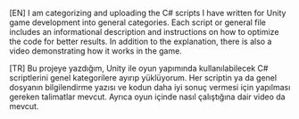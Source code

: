 [EN]
I am categorizing and uploading the C# scripts I have written for Unity game development into general categories. 
Each script or general file includes an informational description and instructions on how to optimize the code for better results. 
In addition to the explanation, there is also a video demonstrating how it works in the game.

[TR]
Bu projeye yazdığım, Unity ile oyun yapımında kullanılabilecek C# scriptlerini genel kategorilere ayırıp yüklüyorum. 
Her scriptin ya da genel dosyanın bilgilendirme yazısı ve kodun daha iyi sonuç vermesi için yapılması gereken talimatlar mevcut. 
Ayrıca oyun içinde nasıl çalıştığına dair video da mevcut. 
